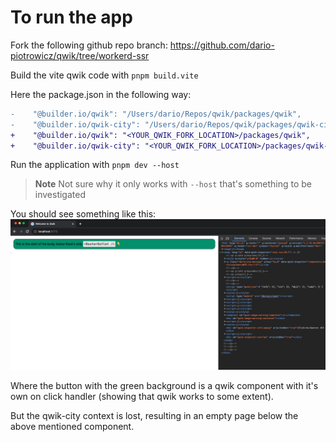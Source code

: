 # To run the app

Fork the following github repo branch: https://github.com/dario-piotrowicz/qwik/tree/workerd-ssr

Build the vite qwik code with `pnpm build.vite`

Here the package.json in the following way:
```diff
-    "@builder.io/qwik": "/Users/dario/Repos/qwik/packages/qwik",
-    "@builder.io/qwik-city": "/Users/dario/Repos/qwik/packages/qwik-city",
+    "@builder.io/qwik": "<YOUR_QWIK_FORK_LOCATION>/packages/qwik",
+    "@builder.io/qwik-city": "<YOUR_QWIK_FORK_LOCATION>/packages/qwik-city",
```

Run the application with `pnpm dev --host`

> **Note**
> Not sure why it only works with `--host` that's something to be investigated

You should see something like this:
![app partially working](./app-partially-working.png)

Where the button with the green background is a qwik component with it's own on click handler (showing that qwik works to some extent).

But the qwik-city context is lost, resulting in an empty page below the above mentioned component.